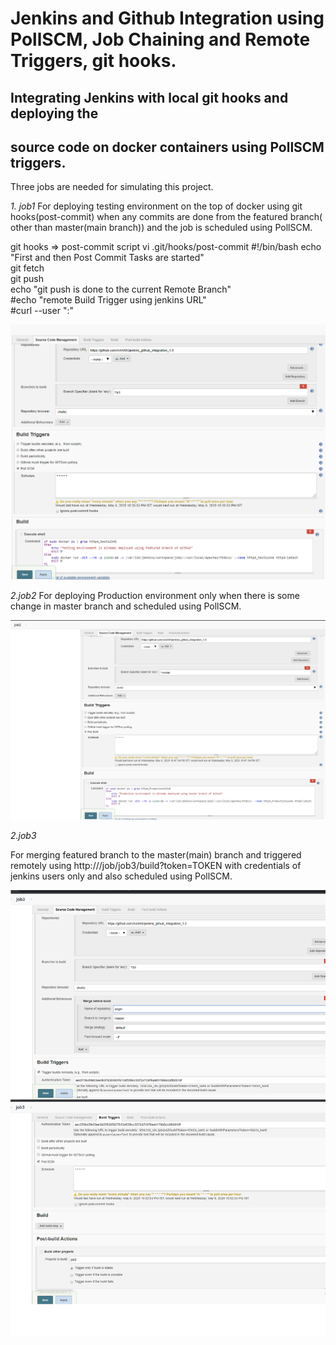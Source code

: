 # Jenkins and Github Integration using PollSCM, Job Chaining and Remote Triggers, git hooks.

## Integrating Jenkins with local git hooks and deploying the 
## source code on docker containers using PollSCM triggers.

Three jobs are needed for simulating this project.

*1. job1* 
For deploying testing environment on the top of docker using git hooks(post-commit) 
when any commits are done from the featured branch( other than master(main branch)) and
the job is scheduled using PollSCM.

git hooks => post-commit  script
vi .git/hooks/post-commit
    #!/bin/bash
    echo "First <git fetch> and then Post Commit Tasks are started"                                                     
    git fetch                                                                                                              
    git push                                                                                                                
    echo "git push is done to the current Remote Branch"                                                                   
    #echo "remote Build Trigger using jenkins URL"                                                                          
    #curl --user "<user>:<password>" <Remote Build Trigger URL> 

![Job1 configuration](images/job1i1.png)

*2.job2*
For deploying Production environment only when there is some change in master branch and scheduled using PollSCM.


![Job2 configuration](images/job2i2.png)


*2.job3*

For merging featured branch to the master(main) branch and triggered remotely using http://<jenkins url>/job/job3/build?token=TOKEN with credentials of jenkins users only and also scheduled using PollSCM.

![Job3 configuration](images/job3i3.png)

